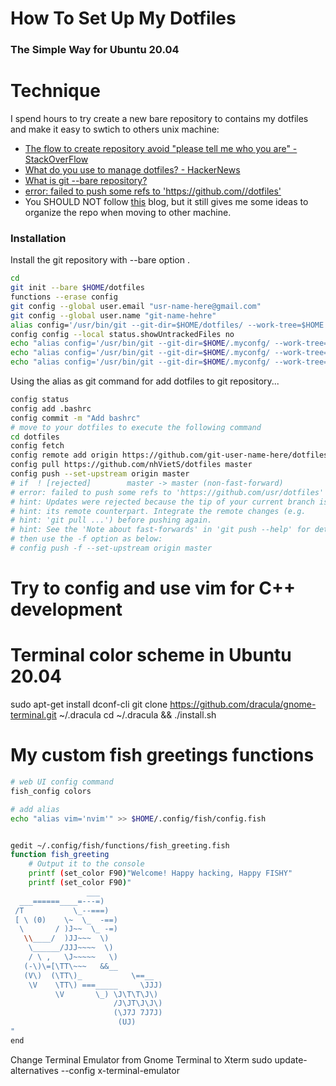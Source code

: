 # How To Set Up My Dotfiles
### The Simple Way for Ubuntu 20.04
# Technique

I spend hours to try create a new bare repository to contains my dotfiles and make it easy to swtich to others unix machine: 
- [The flow to create repository avoid "please tell me who you are" - StackOverFlow](https://stackoverflow.com/questions/11656761/git-please-tell-me-who-you-are-error)
- [What do you use to manage dotfiles? - HackerNews](https://news.ycombinator.com/item?id=11070797)
- [What is git --bare repository?](http://gitready.com/advanced/2009/02/01/push-to-only-bare-repositories.html)
- [error: failed to push some refs to 'https://github.com/<your-repo>/dotfiles'
](https://stackoverflow.com/questions/39399804/updates-were-rejected-because-the-tip-of-your-current-branch-is-behind-its-remot)
- You SHOULD NOT follow [this](https://www.atlassian.com/git/tutorials/dotfiles) blog, but it still gives me some ideas to organize the repo when moving to other machine.
### Installation

Install the git repository with --bare option .

```sh
cd 
git init --bare $HOME/dotfiles
functions --erase config
git config --global user.email "usr-name-here@gmail.com"
git config --global user.name "git-name-hehre"
alias config='/usr/bin/git --git-dir=$HOME/dotfiles/ --work-tree=$HOME'
config config --local status.showUntrackedFiles no
echo "alias config='/usr/bin/git --git-dir=$HOME/.myconfg/ --work-tree=$HOME'" >> $HOME/.config/fish/config.fish
echo "alias config='/usr/bin/git --git-dir=$HOME/.myconfg/ --work-tree=$HOME'" >> $HOME/.zshrc
echo "alias config='/usr/bin/git --git-dir=$HOME/.myconfg/ --work-tree=$HOME'" >> $HOME/.bashrc

```

Using the alias as git command for add dotfiles to git repository...

```sh
config status
config add .bashrc
config commit -m "Add bashrc"
# move to your dotfiles to execute the following command
cd dotfiles
config fetch
config remote add origin https://github.com/git-user-name-here/dotfiles
config pull https://github.com/nhVietS/dotfiles master
config push --set-upstream origin master
# if  ! [rejected]        master -> master (non-fast-forward)
# error: failed to push some refs to 'https://github.com/usr/dotfiles'
# hint: Updates were rejected because the tip of your current branch is behind
# hint: its remote counterpart. Integrate the remote changes (e.g.
# hint: 'git pull ...') before pushing again.
# hint: See the 'Note about fast-forwards' in 'git push --help' for details.
# then use the -f option as below:
# config push -f --set-upstream origin master

```

# Try to config and use vim for C++ development

# Terminal color scheme in Ubuntu 20.04
sudo apt-get install dconf-cli
git clone https://github.com/dracula/gnome-terminal.git ~/.dracula
cd ~/.dracula && ./install.sh

# My custom fish greetings functions
```sh
# web UI config command
fish_config colors

# add alias
echo "alias vim='nvim'" >> $HOME/.config/fish/config.fish


gedit ~/.config/fish/functions/fish_greeting.fish
function fish_greeting
	# Output it to the console
	printf (set_color F90)"Welcome! Happy hacking, Happy FISHY"
	printf (set_color F90)"
                 ___
  ___======____=---=)
 /T           \_--===)
 [ \ (0)    \~  \_  -==)
  \       / )J~~  \_ -=)
   \\____/  )JJ~~~  \) 
    \______/JJJ~~~~  \)
    / \ ,   \J~~~~~   \)
   (-\)\=[\TT\~~~  	&&__
   (V\)  (\TT\)_      	   \==__
    \V    \TT\) ===_____     \JJJ)
          \V       \_) \J\T\T\J\)
                       /J\JT\J\J\)
                       (\J7J 7J7J)
                        (UJ)
"
end
```
Change Terminal Emulator from Gnome Terminal to Xterm
sudo update-alternatives --config x-terminal-emulator

#
